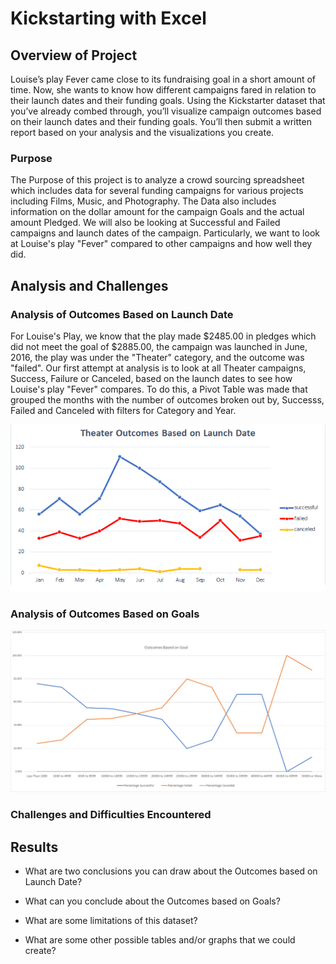 # Kickstarting with Excel

## Overview of Project
Louise’s play Fever came close to its fundraising goal in a short amount of time. Now, she wants to know how different campaigns fared in relation to their launch dates and their funding goals. Using the Kickstarter dataset that you’ve already combed through, you’ll visualize campaign outcomes based on their launch dates and their funding goals. You’ll then submit a written report based on your analysis and the visualizations you create.
### Purpose
The Purpose of this project is to analyze a crowd sourcing spreadsheet which includes data for several funding campaigns for various projects including Films, Music, and Photography. The Data also includes information on the dollar amount for the campaign Goals and the actual amount Pledged. We will also be looking at Successful and Failed campaigns and launch dates of the campaign.  Particularly, we want to look at Louise's play "Fever" compared to other campaigns and how well they did. 
## Analysis and Challenges

### Analysis of Outcomes Based on Launch Date
For Louise's Play, we know that the play made $2485.00 in pledges which did not meet the goal of $2885.00, the campaign was launched in June, 2016, the play was under the "Theater" category, and the outcome was "failed". Our first attempt at analysis is to look at all Theater campaigns, Success,  Failure or Canceled, based on the launch dates to see how Louise's play "Fever" compares. To do this, a Pivot Table was made that grouped the months with the number of outcomes broken out by, Successs, Failed and Canceled with filters for Category and Year.

![This is an image](https://github.com/chsaporito/kickstarter-analysis/blob/main/resources/Theater_Outcomes_vs_Launch.png)



### Analysis of Outcomes Based on Goals
![This is an image](https://github.com/chsaporito/kickstarter-analysis/blob/main/resources/Outcomes_vs_Goals.png)
### Challenges and Difficulties Encountered

## Results

- What are two conclusions you can draw about the Outcomes based on Launch Date?

- What can you conclude about the Outcomes based on Goals?

- What are some limitations of this dataset?

- What are some other possible tables and/or graphs that we could create?
